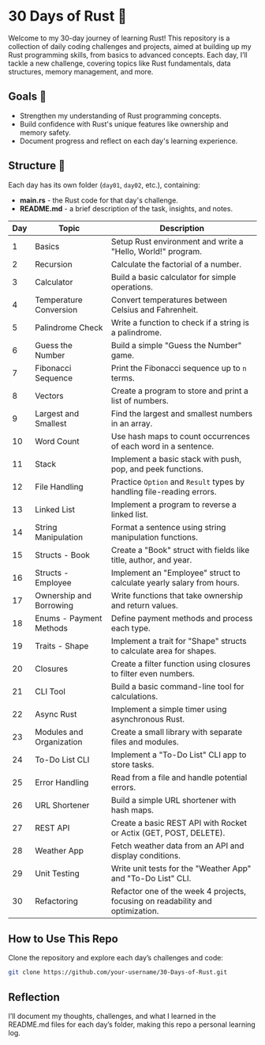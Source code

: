# 30 Days of Rust 🦀

Welcome to my 30-day journey of learning Rust! This repository is a collection of daily coding challenges and projects, aimed at building up my Rust programming skills, from basics to advanced concepts. Each day, I’ll tackle a new challenge, covering topics like Rust fundamentals, data structures, memory management, and more.

## Goals 🎯
- Strengthen my understanding of Rust programming concepts.
- Build confidence with Rust's unique features like ownership and memory safety.
- Document progress and reflect on each day's learning experience.

## Structure 📁
Each day has its own folder (`day01`, `day02`, etc.), containing:
- **main.rs** - the Rust code for that day's challenge.
- **README.md** - a brief description of the task, insights, and notes.

| Day | Topic                 | Description                                                                 |
| --- | ---------------------- | --------------------------------------------------------------------------- |
| 1   | Basics                | Setup Rust environment and write a "Hello, World!" program.                |
| 2   | Recursion             | Calculate the factorial of a number.                                       |
| 3   | Calculator            | Build a basic calculator for simple operations.                           |
| 4   | Temperature Conversion| Convert temperatures between Celsius and Fahrenheit.                      |
| 5   | Palindrome Check      | Write a function to check if a string is a palindrome.                    |
| 6   | Guess the Number      | Build a simple "Guess the Number" game.                                   |
| 7   | Fibonacci Sequence    | Print the Fibonacci sequence up to `n` terms.                             |
| 8   | Vectors               | Create a program to store and print a list of numbers.                    |
| 9   | Largest and Smallest  | Find the largest and smallest numbers in an array.                        |
| 10  | Word Count            | Use hash maps to count occurrences of each word in a sentence.            |
| 11  | Stack                 | Implement a basic stack with push, pop, and peek functions.               |
| 12  | File Handling         | Practice `Option` and `Result` types by handling file-reading errors.     |
| 13  | Linked List           | Implement a program to reverse a linked list.                             |
| 14  | String Manipulation   | Format a sentence using string manipulation functions.                    |
| 15  | Structs - Book        | Create a "Book" struct with fields like title, author, and year.          |
| 16  | Structs - Employee    | Implement an "Employee" struct to calculate yearly salary from hours.     |
| 17  | Ownership and Borrowing| Write functions that take ownership and return values.                   |
| 18  | Enums - Payment Methods | Define payment methods and process each type.                           |
| 19  | Traits - Shape        | Implement a trait for "Shape" structs to calculate area for shapes.       |
| 20  | Closures              | Create a filter function using closures to filter even numbers.           |
| 21  | CLI Tool              | Build a basic command-line tool for calculations.                         |
| 22  | Async Rust            | Implement a simple timer using asynchronous Rust.                         |
| 23  | Modules and Organization | Create a small library with separate files and modules.               |
| 24  | To-Do List CLI        | Implement a "To-Do List" CLI app to store tasks.                          |
| 25  | Error Handling        | Read from a file and handle potential errors.                             |
| 26  | URL Shortener         | Build a simple URL shortener with hash maps.                              |
| 27  | REST API              | Create a basic REST API with Rocket or Actix (GET, POST, DELETE).         |
| 28  | Weather App           | Fetch weather data from an API and display conditions.                    |
| 29  | Unit Testing          | Write unit tests for the "Weather App" and "To-Do List" CLI.              |
| 30  | Refactoring           | Refactor one of the week 4 projects, focusing on readability and optimization. |

## How to Use This Repo
Clone the repository and explore each day’s challenges and code:

```bash
git clone https://github.com/your-username/30-Days-of-Rust.git
```

## Reflection
I’ll document my thoughts, challenges, and what I learned in the README.md files for each day’s folder, making this repo a personal learning log.
